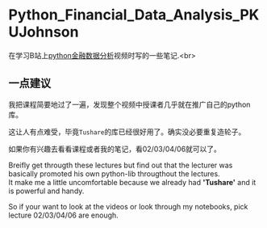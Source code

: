 # Python_Financial_Data_Analysis_PKUJohnson
在学习B站上[python金融数据分析]('https://www.bilibili.com/video/av20727707')视频时写的一些笔记.<br>

## 一点建议

我把课程简要地过了一遍，发现整个视频中授课者几乎就在推广自己的python库。

这让人有点难受，毕竟`Tushare`的库已经很好用了。确实没必要重复造轮子。

如果你有兴趣去看看课程或者我的笔记，看02/03/04/06就可以了。



Breifly get througth these lectures but find out that the lecturer was basically promoted his own python-lib througthout the lectures. <br>
It make me a little uncomfortable because we already had **'Tushare'** and it is powerful and handy.

So if your want to look at the videos or look through my notebooks, pick lecture 02/03/04/06 are enough.<br>